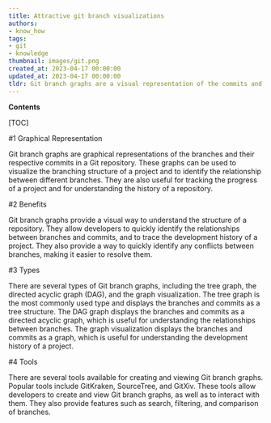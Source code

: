 ```yaml
---
title: Attractive git branch visualizations
authors:
- know_how
tags:
- git
- knowledge
thumbnail: images/git.png
created_at: 2023-04-17 00:00:00
updated_at: 2023-04-17 00:00:00
tldr: Git branch graphs are a visual representation of the commits and branches in a repository, making it easier to understand the history of a project.
---
```


**Contents**

[TOC]

#1 Graphical Representation

Git branch graphs are graphical representations of the branches and their respective commits in a Git repository. These graphs can be used to visualize the branching structure of a project and to identify the relationship between different branches. They are also useful for tracking the progress of a project and for understanding the history of a repository.

#2 Benefits

Git branch graphs provide a visual way to understand the structure of a repository. They allow developers to quickly identify the relationships between branches and commits, and to trace the development history of a project. They also provide a way to quickly identify any conflicts between branches, making it easier to resolve them.

#3 Types

There are several types of Git branch graphs, including the tree graph, the directed acyclic graph (DAG), and the graph visualization. The tree graph is the most commonly used type and displays the branches and commits as a tree structure. The DAG graph displays the branches and commits as a directed acyclic graph, which is useful for understanding the relationships between branches. The graph visualization displays the branches and commits as a graph, which is useful for understanding the development history of a project.

#4 Tools

There are several tools available for creating and viewing Git branch graphs. Popular tools include GitKraken, SourceTree, and GitXiv. These tools allow developers to create and view Git branch graphs, as well as to interact with them. They also provide features such as search, filtering, and comparison of branches.

